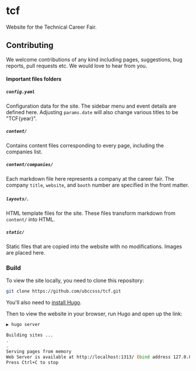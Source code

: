 # tcf

Website for the Technical Career Fair.

## Contributing

We welcome contributions of any kind including pages, suggestions, bug reports,
pull requests etc. We would love to hear from you.

#### Important files folders

##### `config.yaml`

Configuration data for the site. The sidebar menu and event details are defined here. 
Adjusting `params.date` will also change various titles to be "TCF{year}".

##### `content/`

Contains content files corresponding to every page, including the companies list.

##### `content/companies/`

Each markdown file here represents a company at the career fair. 
The company `title`, `website`, and `booth` number are specified in the front matter.

##### `layouts/`.

HTML template files for the site. These files transform markdown from `content/` into HTML.

##### `static/`

Static files that are copied into the website with no modifications. Images are placed here.

### Build

To view the site locally, you need to clone this repository:

```bash
git clone https://github.com/ubccsss/tcf.git
```

You'll also need to
[install Hugo](https://gohugo.io/getting-started/installing/). 

Then to view the website in your browser, run Hugo and open up the link:

```bash
▶ hugo server

Building sites ...
.
.
Serving pages from memory
Web Server is available at http://localhost:1313/ (bind address 127.0.0.1)
Press Ctrl+C to stop
```
